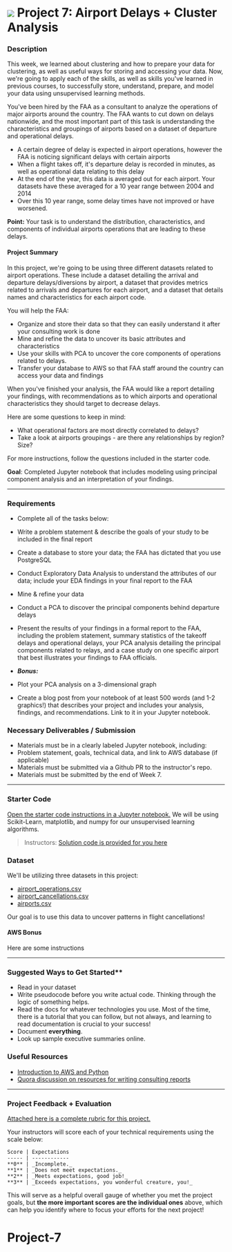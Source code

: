 # ![](https://ga-dash.s3.amazonaws.com/production/assets/logo-9f88ae6c9c3871690e33280fcf557f33.png) Project 7: Airport Delays + Cluster Analysis

### Description

This week, we learned about clustering and how to prepare your data for clustering, as well as useful ways for storing and accessing your data. Now, we're going to apply each of the skills, as well as skills you've learned in previous courses, to successfully store, understand, prepare, and model your data using unsupervised learning methods.

You've been hired by the FAA as a consultant to analyze the operations of major airports around the country. The FAA wants to cut down on delays nationwide, and the most important part of this task is understanding the characteristics and groupings of airports based on a dataset of departure and operational delays.

- A certain degree of delay is expected in airport operations, however the FAA is noticing significant delays with certain airports
- When a flight takes off, it's departure delay is recorded in minutes, as well as operational data relating to this delay
- At the end of the year, this data is averaged out for each airport. Your datasets have these averaged for a 10 year range between 2004 and 2014
- Over this 10 year range, some delay times have not improved or have worsened.

**Point:** Your task is to understand the distribution, characteristics, and components of individual airports operations that are leading to these delays.

#### Project Summary

In this project, we're going to be using three different datasets related to airport operations. These include a dataset detailing the arrival and departure delays/diversions by airport, a dataset that provides metrics related to arrivals and departures for each airport, and a dataset that details names and characteristics for each airport code.

You will help the FAA:

- Organize and store their data so that they can easily understand it after your consulting work is done
- Mine and refine the data to uncover its basic attributes and characteristics
- Use your skills with PCA to uncover the core components of operations related to delays.
- Transfer your database to AWS so that FAA staff around the country can access your data and findings

When you've finished your analysis, the FAA would like a report detailing your findings, with recommendations as to which airports and operational characteristics they should target to decrease delays.

Here are some questions to keep in mind:

- What operational factors are most directly correlated to delays?
- Take a look at airports groupings - are there any relationships by region? Size?

For more instructions, follow the questions included in the starter code.

**Goal**: Completed Jupyter notebook that includes modeling using principal component analysis and an interpretation of your findings.

---

### Requirements

- Complete all of the tasks below:
 - Write a problem statement & describe the goals of your study to be included in the final report
 - Create a database to store your data; the FAA has dictated that you use PostgreSQL
 - Conduct Exploratory Data Analysis to understand the attributes of our data; include your EDA findings in your final report to the FAA
 - Mine & refine your data
 - Conduct a PCA to discover the principal components behind departure delays
 - Present the results of your findings in a formal report to the FAA, including the problem statement, summary statistics of the takeoff delays and operational delays, your PCA analysis detailing the principal components related to relays, and a case study on one specific airport that best illustrates your findings to FAA officials.


- ***Bonus:***
 - Plot your PCA analysis on a 3-dimensional graph
 - Create a blog post from your notebook of at least 500 words (and 1-2 graphics!) that describes your project and includes your analysis, findings, and recommendations. Link to it in your Jupyter notebook.


### Necessary Deliverables / Submission

- Materials must be in a clearly labeled Jupyter notebook, including:
 - Problem statement, goals, technical data, and link to AWS database (if applicable)
- Materials must be submitted via a Github PR to the instructor's repo.
- Materials must be submitted by the end of Week 7.

---

### Starter Code

[Open the starter code instructions in a Jupyter notebook.](./starter-code/) We will be using Scikit-Learn, matplotlib, and numpy for our unsupervised learning algorithms.

> Instructors: [Solution code is provided for you here](./solution-code/)

### Dataset

We'll be utilizing three datasets in this project:

- [airport_operations.csv](./assets/Airport_operations.csv)
- [airport_cancellations.csv](./assets/airport_cancellations.csv)
- [airports.csv](./airport_cancellations.csv)

Our goal is to use this data to uncover patterns in flight cancellations!

#### AWS Bonus

Here are some instructions

---

### Suggested Ways to Get Started**

- Read in your dataset
- Write pseudocode before you write actual code. Thinking through the logic of something helps.  
- Read the docs for whatever technologies you use. Most of the time, there is a tutorial that you can follow, but not always, and learning to read documentation is crucial to your success!
- Document **everything**.
- Look up sample executive summaries online.

### Useful Resources

- [Introduction to AWS and Python](https://aws.amazon.com/articles/3998)
- [Quora discussion on resources for writing consulting reports](https://www.quora.com/Are-there-any-management-consulting-report-templates-available)

---

### Project Feedback + Evaluation

[Attached here is a complete rubric for this project.](./project-07-rubric.md)

Your instructors will score each of your technical requirements using the scale below:

    Score | Expectations
    ----- | ------------
    **0** | _Incomplete._
    **1** | _Does not meet expectations._
    **2** | _Meets expectations, good job!_
    **3** | _Exceeds expectations, you wonderful creature, you!_

 This will serve as a helpful overall gauge of whether you met the project goals, but __the more important scores are the individual ones__ above, which can help you identify where to focus your efforts for the next project!
# Project-7
